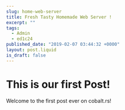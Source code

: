 ```yaml
---
slug: home-web-server
title: Fresh Tasty Homemade Web Server !
excerpt: ""
tags:
  - Admin
  - ed1c24
published_date: "2019-02-07 03:44:32 +0000"
layout: post.liquid
is_draft: false
---
```

# This is our first Post!

Welcome to the first post ever on cobalt.rs!
